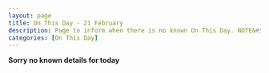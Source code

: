 ```yaml
---
layout: page
title: On This Day - 21 February
description: Page to inform when there is no known On This Day. NOTE&#58; There may still be comments.
categories: [On This Day]
---
```


**Sorry no known details for today**

